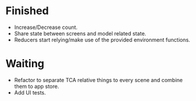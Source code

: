 # Finished
* Increase/Decrease count.
* Share state between screens and model related state.
* Reducers start relying/make use of the provided environment functions.

# Waiting
* Refactor to separate TCA relative things to every scene and combine them to app store.
* Add UI tests.
